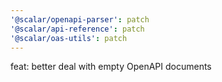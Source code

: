 ```yaml
---
'@scalar/openapi-parser': patch
'@scalar/api-reference': patch
'@scalar/oas-utils': patch
---
```


feat: better deal with empty OpenAPI documents
